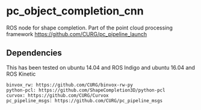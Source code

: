 # pc_object_completion_cnn
ROS node for shape completion. Part of the point cloud processing framework https://github.com/CURG/pc_pipeline_launch

## Dependencies
This has been tested on ubuntu 14.04 and ROS Indigo and ubuntu 16.04 and ROS Kinetic
```
binvox_rw: https://github.com/CURG/binvox-rw-py
python-pcl: https://github.com/ShapeCompletion3D/python-pcl
curvox: https://github.com/CURG/Curvox
pc_pipeline_msgs: https://github.com/CURG/pc_pipeline_msgs
```
